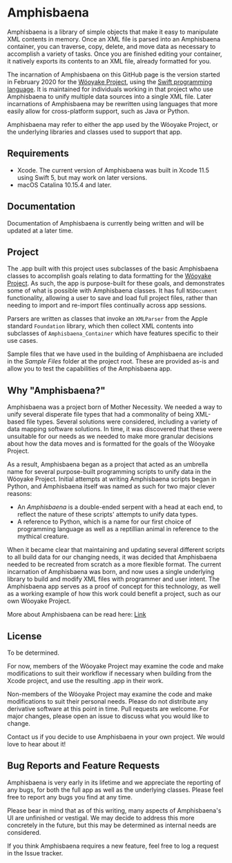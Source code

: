 # Amphisbaena

Amphisbaena is a library of simple objects that make it easy to manipulate XML contents in memory. Once an XML file is parsed into an Amphisbaena container, you can traverse, copy, delete, and move data as necessary to accomplish a variety of tasks. Once you are finished editing your container, it natively exports its contents to an XML file, already formatted for you.

The incarnation of Amphisbaena on this GitHub page is the version started in February 2020 for the [Wóoyake Project](https://wooyake.wordpress.com/), using the [Swift programming language](https://developer.apple.com/swift/). It is maintained for individuals working in that project who use Amphisbaena to unify multiple data sources into a single XML file. Later incarnations of Amphisbaena may be rewritten using languages that more easily allow for cross-platform support, such as Java or Python.

Amphisbaena may refer to either the app used by the Wóoyake Project, or the underlying libraries and classes used to support that app.

## Requirements

* Xcode. The current version of Amphisbaena was built in Xcode 11.5 using Swift 5, but may work on later versions.
* macOS Catalina 10.15.4 and later.

## Documentation

Documentation of Amphisbaena is currently being written and will be updated at a later time.

## Project

The .app built with this project uses subclasses of the basic Amphisbaena classes to accomplish goals relating to data formatting for the [Wóoyake Project](https://wooyake.wordpress.com/). As such, the app is purpose-built for these goals, and demonstrates some of what is possible with Amphisbaena classes. It has full `NSDocument` functionality, allowing a user to save and load full project files, rather than needing to import and re-import files continually across app sessions.

Parsers are written as classes that invoke an `XMLParser` from the Apple standard `Foundation` library, which then collect XML contents into subclasses of `Amphisbaena_Container` which have features specific to their use cases.

Sample files that we have used in the building of Amphisbaena are included in the _Sample Files_ folder at the project root. These are provided as-is and allow you to test the capabilities of the Amphisbaena app.

## Why "Amphisbaena?"

Amphisbaena was a project born of Mother Necessity. We needed a way to unify several disperate file types that had a commonality of being XML-based file types. Several solutions were considered, including a variety of data mapping software solutions. In time, it was discovered that these were unsuitable for our needs as we needed to make more granular decisions about how the data moves and is formatted for the goals of the Wóoyake Project.

As a result, Amphisbaena began as a project that acted as an umbrella name for several purpose-built programming scripts to unify data in the Wóoyake Project. Initial attempts at writing Amphisbaena scripts began in Python, and Amphisbaena itself was named as such for two major clever reasons:

* An _Amphisbaena_ is a double-ended serpent with a head at each end, to reflect the nature of these scripts' attempts to unify data types.
* A reference to Python, which is a name for our first choice of programming language as well as a reptillian animal in reference to the mythical creature.

When it became clear that maintaining and updating several different scripts to all build data for our changing needs, it was decided that Amphisbaena needed to be recreated from scratch as a more flexible format. The current incarnation of Amphisbaena was born, and now uses a single underlying library to build and modify XML files with programmer and user intent. The Amphisbaena app serves as a proof of concept for this technology, as well as a working example of how this work could benefit a project, such as our own Wóoyake Project.

More about Amphisbaena can be read here: [Link](https://wooyake.wordpress.com/2020/04/10/bringing-file-types-together/)

## License

To be determined.

For now, members of the Wóoyake Project may examine the code and make modifications to suit their workflow if necessary when building from the Xcode project, and use the resulting .app in their work.

Non-members of the Wóoyake Project may examine the code and make modifications to suit their personal needs. Please do not distribute any derivative software at this point in time. Pull requests are welcome. For major changes, please open an issue to discuss what you would like to change.

Contact us if you decide to use Amphisbaena in your own project. We would love to hear about it!

## Bug Reports and Feature Requests

Amphisbaena is very early in its lifetime and we appreciate the reporting of any bugs, for both the full app as well as the underlying classes. Please feel free to report any bugs you find at any time.

Please bear in mind that as of this writing, many aspects of Amphisbaena's UI are unfinished or vestigal. We may decide to address this more concretely in the future, but this may be determined as internal needs are considered.

If you think Amphisbaena requires a new feature, feel free to log a request in the Issue tracker.

